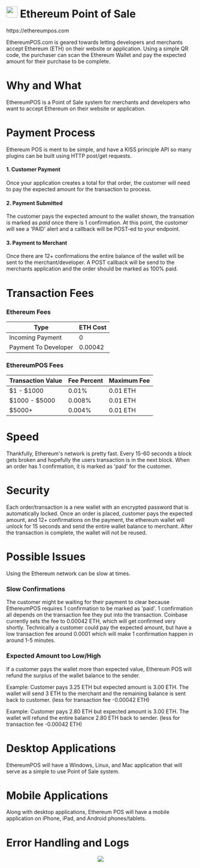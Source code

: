 <h1><img width="30" src="http://i.imgur.com/Nq2lvZj.jpg"> Ethereum Point of Sale</h1>
https://ethereumpos.com

EthereumPOS.com is geared towards letting developers and merchants accept Ethereum (ETH) on their website or application. 
Using a simple QR code, the purchaser can scan the Ethereum Wallet and pay the expected amount for their purchase to be complete.

# Why and What
EthereumPOS is a Point of Sale system for merchants and developers who want to accept Ethereum on their website or application. 

# Payment Process
Ethereum POS is ment to be simple, and have a KISS principle API so many plugins can be built using HTTP post/get requests.

#### 1. Customer Payment
Once your application creates a total for that order, the customer will need to pay the expected amount for the transaction to process. 

#### 2. Payment Submitted
The customer pays the expected amount to the wallet shown, the transation is marked as *paid* once there is 1 confirmation. At this point, the customer will see a 'PAID' alert and a callback will be POST-ed to your endpoint. 

#### 3. Payment to Merchant
Once there are 12+ confirmations the entire balance of the wallet will be sent to the merchant/developer. A POST callback will be send to the merchants application and the order should be marked as 100% paid. 

# Transaction Fees
### Ethereum Fees
Type | ETH Cost
--- | ---
Incoming Payment | 0
Payment To Developer | 0.00042 

### EthereumPOS Fees
Transaction Value | Fee Percent | Maximum Fee
--- | --- | ---
$1 - $1000 | 0.01% | 0.01 ETH
$1000 - $5000 | 0.008% | 0.01 ETH
$5000+ | 0.004% | 0.01 ETH

# Speed
Thankfully, Ethereum's network is pretty fast. Every 15-60 seconds a block gets broken and hopefully the users transaction is in the next block. When an order has 1 confirmation, it is marked as 'paid' for the customer. 

# Security
Each order/transaction is a new wallet with an encrypted password that is automatically locked. Once an order is placed, customer pays the expected amount, and 12+ confirmations on the payment, the ethereum wallet will unlock for 15 seconds and send the entire wallet balance to merchant. After the transaction is complete, the wallet will not be reused. 

# Possible Issues
Using the Ethereum network can be slow at times.

### Slow Confirmations
The customer might be waiting for their payment to clear because EthereumPOS requires 1 confirmation to be marked as 'paid'. 1 confirmation all depends on the transaction fee they put into the transaction. Coinbase currently sets the fee to 0.00042 ETH, which will get confirmed very shortly. Technically a customer could pay the expected amount, but have a low transaction fee around 0.0001 which will make 1 confirmation happen in around 1-5 minutes.

### Expected Amount too Low/High
If a customer pays the wallet more than expected value, Ethereum POS will refund the surplus of the wallet balance to the sender.  

Example: Customer pays 3.25 ETH but expected amount is 3.00 ETH. The wallet will send 3 ETH to the merchant and the remaining balance is sent back to customer. (less for transaction fee -0.00042 ETH)

Example: Customer pays 2.80 ETH but expected amount is 3.00 ETH. The wallet will refund the entire balance 2.80 ETH back to sender. (less for transaction fee -0.00042 ETH)

# Desktop Applications
EthereumPOS will have a Windows, Linux, and Mac application that will serve as a simple to use Point of Sale system.

# Mobile Applications
Along with desktop applications, Ethereum POS will have a mobile application on iPhone, iPad, and Android phones/tablets.

# Error Handling and Logs


<center>
<img src="http://i.imgur.com/Nq2lvZj.jpg"> 
</center>
